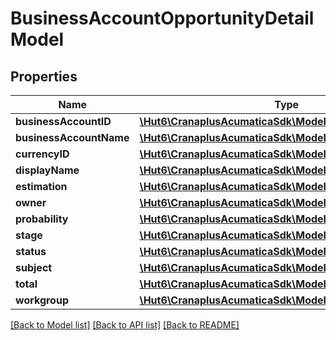 # BusinessAccountOpportunityDetailModel

## Properties
Name | Type | Description | Notes
------------ | ------------- | ------------- | -------------
**businessAccountID** | [**\Hut6\CranaplusAcumaticaSdk\Model\StringValueModel**](StringValueModel.md) |  | [optional] 
**businessAccountName** | [**\Hut6\CranaplusAcumaticaSdk\Model\StringValueModel**](StringValueModel.md) |  | [optional] 
**currencyID** | [**\Hut6\CranaplusAcumaticaSdk\Model\StringValueModel**](StringValueModel.md) |  | [optional] 
**displayName** | [**\Hut6\CranaplusAcumaticaSdk\Model\StringValueModel**](StringValueModel.md) |  | [optional] 
**estimation** | [**\Hut6\CranaplusAcumaticaSdk\Model\DateTimeValueModel**](DateTimeValueModel.md) |  | [optional] 
**owner** | [**\Hut6\CranaplusAcumaticaSdk\Model\StringValueModel**](StringValueModel.md) |  | [optional] 
**probability** | [**\Hut6\CranaplusAcumaticaSdk\Model\IntValueModel**](IntValueModel.md) |  | [optional] 
**stage** | [**\Hut6\CranaplusAcumaticaSdk\Model\StringValueModel**](StringValueModel.md) |  | [optional] 
**status** | [**\Hut6\CranaplusAcumaticaSdk\Model\StringValueModel**](StringValueModel.md) |  | [optional] 
**subject** | [**\Hut6\CranaplusAcumaticaSdk\Model\StringValueModel**](StringValueModel.md) |  | [optional] 
**total** | [**\Hut6\CranaplusAcumaticaSdk\Model\DecimalValueModel**](DecimalValueModel.md) |  | [optional] 
**workgroup** | [**\Hut6\CranaplusAcumaticaSdk\Model\StringValueModel**](StringValueModel.md) |  | [optional] 

[[Back to Model list]](../README.md#documentation-for-models) [[Back to API list]](../README.md#documentation-for-api-endpoints) [[Back to README]](../README.md)


